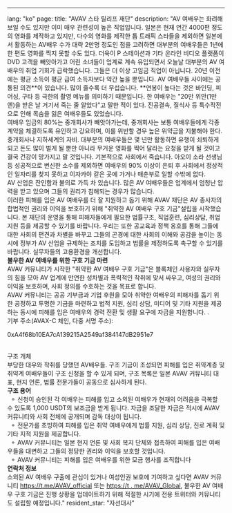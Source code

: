 ---
lang: "ko"
page:
  title: "AVAV 스타 릴리프 재단"
  description: "AV 여배우는 화려해 보일 수도 있지만 이미 매우 관련성이 높은 직업입니다. 일본은 현재 연간 4000편 정도의 영화를 제작하고 있지만, 다수의 영화를 제작한 톱 트래픽 스타들을 제외하면 일본에서 활동하는 AV배우 수가 대략 2만명 정도인 점을 고려하면 대부분의 여배우들은 1년에 한 편도 영화를 찍지 못할 수도 있다. 더욱이 P 스테이션과 기타 온라인 비디오 플랫폼이 DVD 고객을 빼앗아가고 어린 소녀들이 업계로 계속 유입되면서 오늘날 대부분의 AV 여배우의 취업 기회가 급락했습니다. 그들은 더 이상 고임금 직업이 아닙니다. 20년 이전에는 평균 소득이 평균 급여 소득자보다 약간 높을 뿐입니다.
AV 여배우들 사이에는 공통된 의견**이 있습니다. 많이 줄수록 더 무섭습니다. **연봉이 높다는 것은 바인딩, 피어싱, 구타 등 극한의 촬영 메뉴를 의미하기 때문입니다. 한 여배우는 &quot;20만 위안(1만 엔)을 받은 날 거기서 죽는 줄 알았다&quot;고 말한 적이 있다. 진공결속, 질식사 등 특수작전으로 인해 목숨을 잃은 여배우들도 있었습니다.<br>
여배우 임금의 80%는 중개회사가 빼앗아가는데, 중개회사는 보통 여배우들에게 각종 계약을 체결하도록 유인하고 강요하며, 이를 위반할 경우 높은 위약금을 지불해야 한다. 중개회사나 지하세계의 자비.
대부분의 여배우들은 몇 년만 활동하면 유행이 쇠퇴하게 되고 돈도 많이 벌게 될 뿐만 아니라 무거운 영화를 찍어 달라는 요청을 받게 될 것이고 결국 건강이 망가지고 말 것입니다. 기본적으로 사회에서 죽습니다. 아오이 소라 선생님 등 성공적으로 변신한 소수를 제외하면 여배우의 90% 이상이 은퇴 후 사회에서 정상적인 일자리를 찾지 못하고 이자카야 같은 곳에 가거나 매춘부로 일할 수밖에 없다. <br>
AV 산업은 잔인함과 불의로 가득 차 있습니다. 많은 AV 여배우들은 업계에서 엄청난 압력을 받고 있으며 그들의 권리가 침해되는 경우가 많습니다. <br>
이러한 피해를 입은 AV 여배우를 더 잘 지원하고 돕기 위해 AVAV 재단은 AV 종사자의 합법적인 권리와 이익을 보호하기 위해 &quot;취약한 AV 여배우 구호 기금&quot;설립을 시작했습니다. 본 재단의 운영을 통해 피해자들에게 필요한 법률구조, 직업훈련, 심리상담, 취업지원 등을 제공할 수 있기를 바랍니다. 우리는 또한 공교육과 정책 옹호를 통해 그들에 대한 사회의 편견과 차별을 바꾸고 그들의 곤경에 대한 사회의 이해와 공감을 높이는 동시에 정부가 AV 산업을 규제하는 조치를 도입하고 법률을 제정하도록 촉구할 수 있기를 바랍니다. 실무자들의 고용환경을 개선합니다. <br>
<b>불우한 AV 여배우를 위한 구호 기금 마련</b><br>
AVAV 커뮤니티가 시작한 &quot;취약한 AV 여배우 구호 기금&quot;은 블록체인 사용자와 실무자의 힘을 모아 AV 업계에 만연한 성차별과 폭력적인 착취에 맞서 싸우고, 여성의 권리와 이익을 보호하며, 사회 정의를 수호하는 것을 목표로 합니다. <br>
AVAV 커뮤니티는 공공 기부금과 기업 후원을 모아 취약한 여배우의 피해자를 돕기 위한 공정하고 투명한 기금을 마련하고 법적 지원, 심리 상담, 미디어 및 기타 지원을 제공하는 동시에 피해를 입은 여배우의 경력 전환 및 생활 요구에 자금을 지원합니다. . <br>
기부 주소(AVAX-C 체인, 다중 서명 주소):<br>
<p class='text-center break-all text-cred'>0xA4f68b10EA7cA139215A2549af384147dB2951e7</p><br>
구조 개체<br>
부당한 대우와 착취를 당했던 AV배우들. 구조 기금이 조성되면 피해를 입은 취약계층 및 취약계 여배우들이 구조 신청을 할 수 있게 되며, 구조 목록은 일본 AVAV 커뮤니티 대표, 현지 언론, 법률 전문가들이 공동으로 심사하게 된다. <br>
<b>구조 용어</b><br>
&nbsp;&nbsp;&#9900; 신청이 승인된 각 여배우는 피해를 입고 소외된 여배우가 현재의 어려움을 극복할 수 있도록 1,000 USDT의 보조금을 받게 됩니다. 자금을 조달한 자금은 적시에 AVAV 커뮤니티와 사회 전체에 공개되며 감독 대상이 됩니다.<br>
&nbsp;&nbsp;&#9900; 전문가를 초빙하여 피해를 입은 취약 여배우에게 법률 지원, 심리 상담, 진로 계획 및 기타 지적 지원을 제공합니다.<br>
&nbsp;&nbsp;&#9900; AVAV 커뮤니티는 일본 현지 언론 및 사회 복지 단체와 접촉하여 피해를 입은 여배우들을 대변하고 그들의 정당한 권리와 이익을 보호할 것입니다.<br>
&nbsp;&nbsp;&#9900; AVAV 커뮤니티는 피해를 입은 여배우를 위한 모금 행사를 조직합니다<br>
<b>연락처 정보</b><br>
소외된 AV 여배우 구출에 관심이 있거나 여성인권 보호에 기여하고 싶다면 AVAV 커뮤니티 <a href='https://t.me/AVAV_official' target='_blank' class='text-cred 가입을 환영합니다. '>https://t.me/AVAV_official</a> 또는 <a href='https://t.me/AVAV_Global' target='_blank' class='text-cred'>https://t . me/AVAV_Global</a>, 불우한 AV 여배우 구호 기금은 진행 상황을 업데이트하기 위해 적절한 시기에 전용 트위터와 커뮤니티도 설립할 예정입니다."
  resident_star: "자선대사"